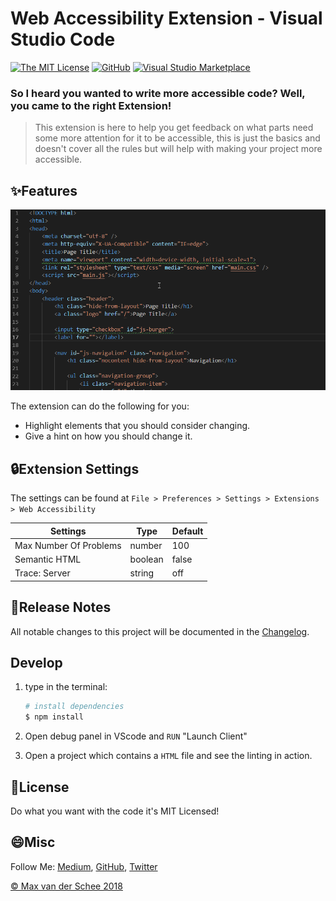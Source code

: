 # Web Accessibility Extension - Visual Studio Code

[![The MIT License](https://flat.badgen.net/badge/license/MIT/orange)](http://opensource.org/licenses/MIT)
[![GitHub](https://flat.badgen.net/github/release/mvdschee/web-accessibility)](https://github.com/mvdschee/web-accessibility/releases)
[![Visual Studio Marketplace](https://flat.badgen.net/vs-marketplace/i/MaxvanderSchee.web-accessibility)](https://marketplace.visualstudio.com/items?itemName=MaxvanderSchee.web-accessibility)

### So I heard you wanted to write more accessible code? Well, you came to the right Extension!

> This extension is here to help you get feedback on what parts need some more attention for it to be accessible, this is just the basics and doesn't cover all the rules but will help with making your project more accessible.

## ✨Features

![](./web-accessibility.gif)

The extension can do the following for you:

- Highlight elements that you should consider changing.
- Give a hint on how you should change it.

## 🔒Extension Settings

The settings can be found at `File > Preferences > Settings > Extensions > Web Accessibility`

| Settings               | Type    | Default |
| ---------------------- | ------- | ------- |
| Max Number Of Problems | number  | 100     |
| Semantic HTML          | boolean | false   |
| Trace: Server          | string  | off     |

## 📝Release Notes

All notable changes to this project will be documented in the [Changelog](./CHANGELOG.md).

## Develop

1. type in the terminal:

   ```bash
   # install dependencies
   $ npm install
   ```

2. Open debug panel in VScode and `RUN` "Launch Client"

3. Open a project which contains a `HTML` file and see the linting in action.

## 💚License

Do what you want with the code it's MIT Licensed!

## 😄Misc

Follow Me: [Medium](https://medium.com/@maxvanderschee), [GitHub](https://github.com/mvdschee), [Twitter](https://twitter.com/maxvanderschee)

[© Max van der Schee 2018](https://maxvanderschee.nl)
